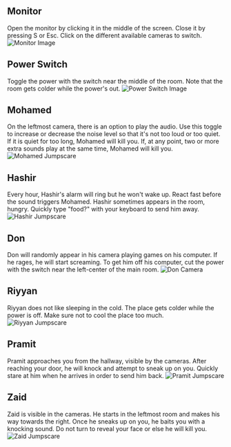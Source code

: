 ## Monitor
Open the monitor by clicking it in the middle of the screen. Close it by pressing S or Esc. Click on the different available cameras to switch.
![Monitor Image](Demo/monitor.png "Monitor")

## Power Switch
Toggle the power with the switch near the middle of the room. Note that the room gets colder while the power's out.
![Power Switch Image](Demo/switch.png "Power Switch")

## Mohamed
On the leftmost camera, there is an option to play the audio. Use this toggle to increase or decrease the noise level so that it's not too loud or too quiet. If it is quiet for too long, Mohamed will kill you.
If, at any point, two or more extra sounds play at the same time, Mohamed will kill you.
![Mohamed Jumpscare](Demo/mohamed-jumpscare.png "Mohamed Jumpscare")

## Hashir
Every hour, Hashir's alarm will ring but he won't wake up. React fast before the sound triggers Mohamed. Hashir sometimes appears in the room, hungry. Quickly type "food?" with your keyboard to send him away.
![Hashir Jumpscare](Demo/hashir-jumpscare.png "Hashir Jumpscare")

## Don
Don will randomly appear in his camera playing games on his computer. If he rages, he will start screaming. To get him off his computer, cut the power with the switch near the left-center of the main room.
![Don Camera](Demo/don-camera.png "Don Camera")

## Riyyan
Riyyan does not like sleeping in the cold. The place gets colder while the power is off. Make sure not to cool the place too much.
![Riyyan Jumpscare](Demo/riyyan-jumpscare.png "Riyyan Jumpscare")

## Pramit
Pramit approaches you from the hallway, visible by the cameras. After reaching your door, he will knock and attempt to sneak up on you. Quickly stare at him when he arrives in order to send him back.
![Pramit Jumpscare](Demo/pramit-jumpscare.png "Pramit Jumpscare")

## Zaid
Zaid is visible in the cameras. He starts in the leftmost room and makes his way towards the right. Once he sneaks up on you, he baits you with a knocking sound. Do not turn to reveal your face or else he will kill you.
![Zaid Jumpscare](Demo/zaid-jumpscare.png "Zaid Jumpscare")

